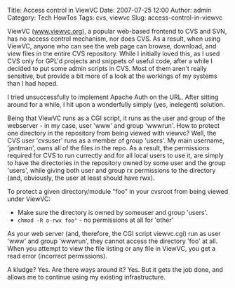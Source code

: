 Title: Access control in ViewVC
Date: 2007-07-25 12:00
Author: admin
Category: Tech HowTos
Tags: cvs, viewvc
Slug: access-control-in-viewvc

ViewVC (www.viewvc.org), a popular web-based frontend to CVS and SVN,
has no access control mechanism, nor does CVS. As a result, when using
ViewVC, anyone who can see the web page can browse, download, and view
files in the entire CVS repository. While I initially loved this, as I
used CVS only for GPL'd projects and snippets of useful code, after a
while I decided to put some admin scripts in CVS. Most of them aren't
really sensitive, but provide a bit more of a look at the workings of my
systems than I had hoped.

I tried unsuccessfully to implement Apache Auth on the URL. After
sitting around for a while, I hit upon a wonderfully simply (yes,
inelegent) solution.

Being that ViewVC runs as a CGI script, it runs as the user and group of
the webserver - in my case, user 'www' and group 'wwwrun'. How to
protect one directory in the repository from being viewed with viewvc?
Well, the CVS user 'cvsuser' runs as a member of group 'users'. My main
username, 'jantman', owns all of the files in the repo. As a result, the
permissions required for CVS to run currectly and for all local users to
use it, are simply to have the directories in the repository owned by
some user and the group 'users', while giving both user and group rx
permissions to the directory (and, obviously, the user at least should
have rwx).

To protect a given directory/module "foo" in your cvsroot from being
viewed under ViewVC:

- Make sure the directory is owned by someuser and group 'users'.
- `chmod -R o-rwx foo"` - no permissions at all for 'other'

As your web server (and, therefore, the CGI script viewvc.cgi) run as
user 'www' and group 'wwwrun', they cannot access the directory 'foo' at
all. When you attempt to view the file listing or any file in ViewVC,
you get a read error (incorrect permissions).

A kludge? Yes. Are there ways around it? Yes. But it gets the job done,
and allows me to continue using my existing infrastructure.
